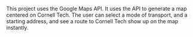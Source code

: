 This project uses the Google Maps API. It uses the API to generate a map centered on Cornell Tech.
The user can select a mode of transport, and a starting address, and see a route to
Cornell Tech show up on the map instantly.
